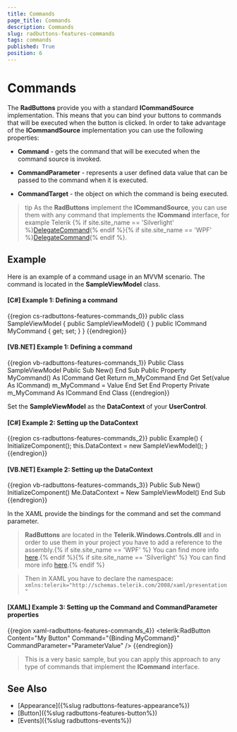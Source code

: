 ```yaml
---
title: Commands
page_title: Commands
description: Commands
slug: radbuttons-features-commands
tags: commands
published: True
position: 6
---
```


# Commands

The __RadButtons__ provide you with a standard __ICommandSource__ implementation. This means that you can bind your buttons to commands that will be executed when the button is clicked. In order to take advantage of the __ICommandSource__ implementation you can use the following properties:	  

* __Command__ - gets the command that will be executed when the command source is invoked.		

* __CommandParameter__ - represents a user defined data value that can be passed to the command when it is executed.		

* __CommandTarget__ - the object on which the command is being executed.		

>tip As the __RadButtons__ implement the __ICommandSource__, you can use them with any command that implements the __ICommand__ interface, for example Telerik {% if site.site_name == 'Silverlight' %}[DelegateCommand](http://www.telerik.com/help/silverlight/t_telerik_windows_controls_delegatecommand.html){% endif %}{% if site.site_name == 'WPF' %}[DelegateCommand](http://www.telerik.com/help/wpf/t_telerik_windows_controls_delegatecommand.html){% endif %}.	  

## Example

Here is an example of a command usage in an MVVM scenario. The command is located in the __SampleViewModel__ class.		

#### __[C#] Example 1: Defining a command__
{{region cs-radbuttons-features-commands_0}}
	public class SampleViewModel
	{
	   public SampleViewModel()
	   {
	   }
	   public ICommand MyCommand
	   {
	       get;
	       set;
	   }
	}
{{endregion}}

#### __[VB.NET] Example 1: Defining a command__
{{region vb-radbuttons-features-commands_1}}
	Public Class SampleViewModel
	    Public Sub New()
	    End Sub
	    Public Property MyCommand() As ICommand
	        Get
	            Return m_MyCommand
	        End Get
	        Set(value As ICommand)
	            m_MyCommand = Value
	        End Set
	    End Property
	    Private m_MyCommand As ICommand
	End Class
{{endregion}}

Set the __SampleViewModel__ as the __DataContext__ of your __UserControl__.		

#### __[C#] Example 2: Setting up the DataContext__  
{{region cs-radbuttons-features-commands_2}}
	public Example()
	{
	    InitializeComponent();
	    this.DataContext = new SampleViewModel();
	}
{{endregion}}

#### __[VB.NET] Example 2: Setting up the DataContext__  
{{region vb-radbuttons-features-commands_3}}
	Public Sub New()
	    InitializeComponent()
	    Me.DataContext = New SampleViewModel()
	End Sub
{{endregion}}

In the XAML provide the bindings for the command and set the command parameter.

>__RadButtons__ are located in the __Telerik.Windows.Controls.dll__ and in order to use them in your project you have to add a reference to the assembly.{% if site.site_name == 'WPF' %} You can find more info [here](http://www.telerik.com/help/wpf/installation-installing-controls-dependencies-wpf.html).{% endif %}{% if site.site_name == 'Silverlight' %} You can find more info [here](http://www.telerik.com/help/silverlight/installation-installing-controls-dependencies.html).{% endif %}

>Then in XAML you have to declare the namespace: `xmlns:telerik="http://schemas.telerik.com/2008/xaml/presentation"`

#### __[XAML] Example 3: Setting up the Command and CommandParameter properties__  
{{region xaml-radbuttons-features-commands_4}}
	<telerik:RadButton Content="My Button"
	                   Command="{Binding MyCommand}"
	                   CommandParameter="ParameterValue" />
{{endregion}}

>This is a very basic sample, but you can apply this approach to any type of commands that implement the __ICommand__ interface.		  

## See Also
 * [Appearance]({%slug radbuttons-features-appearance%})
 * [Button]({%slug radbuttons-features-button%})
 * [Events]({%slug radbuttons-events%})
